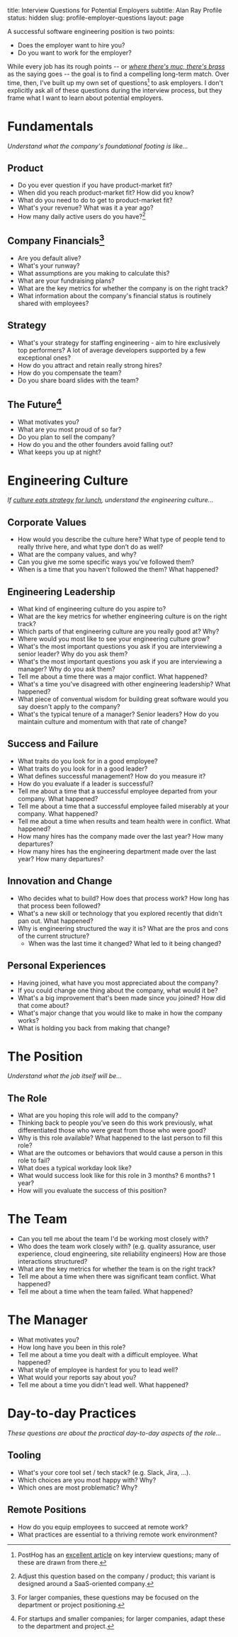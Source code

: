title: Interview Questions for Potential Employers
subtitle: Alan Ray Profile
status: hidden
slug: profile-employer-questions
layout: page

A successful software engineering position is two points:

* Does the employer want to hire you?
* Do you want to work for the employer?

While every job has its rough points -- or _[where there's muc, there's brass](https://wordhistories.net/2021/11/04/where-muck-brass/)_ as the saying goes -- the goal is to find a compelling long-term match. Over time, then, I've built up my own set of questions[^posthog] to ask employers. I don't explicitly ask all of these questions during the interview process, but they frame what I want to learn about potential employers.

[^posthog]: PostHog has an [excellent article](https://posthog.com/blog/what-to-ask-in-interviews) on key interview questions; many of these are drawn from there.

# Fundamentals

_Understand what the company's foundational footing is like..._

## Product

* Do you ever question if you have product-market fit?
* When did you reach product-market fit? How did you know?
* What do you need to do to get to product-market fit?
* What's your revenue? What was it a year ago?
* How many daily active users do you have?[^daily]

[^daily]: Adjust this question based on the company / product; this variant is designed around a SaaS-oriented company.

## Company Financials[^financials]

* Are you default alive?
* What's your runway?
* What assumptions are you making to calculate this?
* What are your fundraising plans?
* What are the key metrics for whether the company is on the right track?
* What information about the company's financial status is routinely shared with employees?

[^financials]: For larger companies, these questions may be focused on the department or project positioning.

## Strategy

* What's your strategy for staffing engineering - aim to hire exclusively top performers? A lot of average developers supported by a few exceptional ones?
* How do you attract and retain really strong hires?
* How do you compensate the team?
* Do you share board slides with the team?

## The Future[^founders]

* What motivates you?
* What are you most proud of so far?
* Do you plan to sell the company?
* How do you and the other founders avoid falling out?
* What keeps you up at night?

[^founders]: For startups and smaller companies; for larger companies, adapt these to the department and project.

# Engineering Culture

_If [culture eats strategy for lunch](https://www.thealternativeboard.com/blog/culture-eats-strategy), understand the engineering culture..._

## Corporate Values

* How would you describe the culture here? What type of people tend to really thrive here, and what type don’t do as well?
* What are the company values, and why?
* Can you give me some specific ways you've followed them?
* When is a time that you haven't followed the them? What happened?

## Engineering Leadership

* What kind of engineering culture do you aspire to?
* What are the key metrics for whether engineering culture is on the right track?
* Which parts of that engineering culture are you really good at? Why?
* Where would you most like to see your engineering culture grow?
* What's the most important questions you ask if you are interviewing a senior leader? Why do you ask them?
* What's the most important questions you ask if you are interviewing a manager? Why do you ask them?
* Tell me about a time there was a major conflict. What happened?
* What's a time you've disagreed with other engineering leadership? What happened?
* What piece of conventual wisdom for building great software would you say doesn't apply to the company?
* What's the typical tenure of a manager? Senior leaders? How do you maintain culture and momentum with that rate of change?

## Success and Failure

* What traits do you look for in a good employee?
* What traits do you look for in a good leader?
* What defines successful management? How do you measure it?
* How do you evaluate if a leader is successful?
* Tell me about a time that a successful employee departed from your company. What happened?
* Tell me about a time that a successful employee failed miserably at your company. What happened?
* Tell me about a time when results and team health were in conflict. What happened?
* How many hires has the company made over the last year? How many departures?
* How many hires has the engineering department made over the last year? How many departures?

## Innovation and Change

* Who decides what to build? How does that process work? How long has that process been followed?
* What's a new skill or technology that you explored recently that didn't pan out. What happened?
* Why is engineering structured the way it is? What are the pros and cons of the current structure?
    * When was the last time it changed? What led to it being changed?

## Personal Experiences

* Having joined, what have you most appreciated about the company?
* If you could change one thing about the company, what would it be?
* What's a big improvement that's been made since you joined? How did that come about?
* What's major change that you would like to make in how the company works?
* What is holding you back from making that change?

# The Position

_Understand what the job itself will be..._

## The Role

* What are you hoping this role will add to the company?
* Thinking back to people you’ve seen do this work previously, what differentiated those who were great from those who were good?
* Why is this role available? What happened to the last person to fill this role?
* What are the outcomes or behaviors that would cause a person in this role to fail?
* What does a typical workday look like?
* What would success look like for this role in 3 months? 6 months? 1 year?
* How will you evaluate the success of this position?

# The Team

* Can you tell me about the team I'd be working most closely with?
* Who does the team work closely with? (e.g. quality assurance, user experience, cloud engineering, site reliability engineers) How are those interactions structured?
* What are the key metrics for whether the team is on the right track?
* Tell me about a time when there was significant team conflict. What happened?
* Tell me about a time when the team failed. What happened?

# The Manager

* What motivates you?
* How long have you been in this role?
* Tell me about a time you dealt with a difficult employee. What happened?
* What style of employee is hardest for you to lead well?
* What would your reports say about you?
* Tell me about a time you didn't lead well. What happened?

# Day-to-day Practices

_These questions are about the practical day-to-day aspects of the role..._

## Tooling

* What's your core tool set / tech stack? (e.g. Slack, Jira, ...).
* Which choices are you most happy with? Why?
* Which ones are most problematic? Why?

## Remote Positions

* How do you equip employees to succeed at remote work?
* What practices are essential to a thriving remote work environment?
